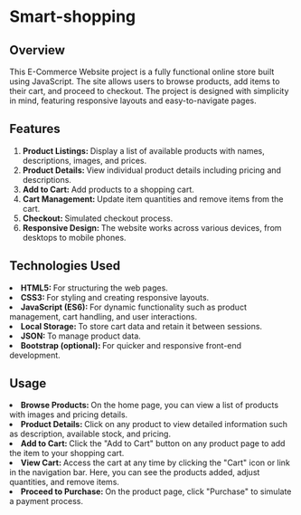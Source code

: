 <h1>Smart-shopping</h1>
<h2>Overview</h2>
<p>This E-Commerce Website project is a fully functional online store built using JavaScript. The site allows users to browse products, add items to their cart, and proceed to checkout. The project is designed with simplicity in mind, featuring responsive layouts and easy-to-navigate pages.</p>

<h2>Features</h2>
<ol>
  <li><strong>Product Listings: </strong>Display a list of available products with names, descriptions, images, and prices.</li>
  <li><strong>Product Details: </strong>View individual product details including pricing and descriptions.</li>
  <li><strong>Add to Cart: </strong>Add products to a shopping cart.</li>
  <li><strong>Cart Management: </strong>Update item quantities and remove items from the cart.</li>
  <li><strong>Checkout: </strong>Simulated checkout process.</li>
  <li><strong>Responsive Design: </strong>The website works across various devices, from desktops to mobile phones.</li>
</ol>
<h2>Technologies Used</h2>
<li><strong>HTML5: </strong>For structuring the web pages.</li>
<li><strong>CSS3: </strong>For styling and creating responsive layouts.</li>
<li><strong>JavaScript (ES6): </strong>For dynamic functionality such as product management, cart handling, and user interactions.</li>
<li><strong>Local Storage: </strong>To store cart data and retain it between sessions.</li>
<li><strong>JSON: </strong>To manage product data.</li>
<li><strong>Bootstrap (optional): </strong>For quicker and responsive front-end development.</li>
<h2>Usage</h2>
<li><strong>Browse Products: </strong>On the home page, you can view a list of products with images and pricing details.</li>
<li><strong>Product Details: </strong>Click on any product to view detailed information such as description, available stock, and pricing.</li>
<li><strong>Add to Cart: </strong>Click the "Add to Cart" button on any product page to add the item to your shopping cart.</li>
<li><strong>View Cart: </strong>Access the cart at any time by clicking the "Cart" icon or link in the navigation bar. Here, you can see the products added, adjust quantities, and remove items.</li>
<li><strong>Proceed to Purchase: </strong>On the product page, click "Purchase" to simulate a payment process.</li>

